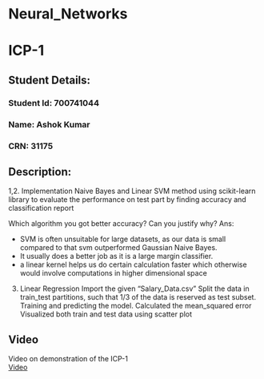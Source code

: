 # Neural_Networks

# ICP-1

## Student Details:
### Student Id: 700741044
### Name: Ashok Kumar
### CRN: 31175


##  Description:
1,2. Implementation Naive Bayes and Linear SVM method using scikit-learn library to evaluate the performance on test part by finding accuracy and classification report

Which algorithm you got better accuracy? Can you justify why?
Ans:
* SVM is often unsuitable for large datasets, as our data is small compared to that svm outperformed Gaussian Naive Bayes.
* It usually does a better job as it is a large margin classifier.
* a linear kernel helps us do certain calculation faster which otherwise would involve computations in higher dimensional space

3. Linear Regression 
  Import the given “Salary_Data.csv”
  Split the data in train_test partitions, such that 1/3 of the data is reserved as test subset.
  Training and predicting the model.
  Calculated the mean_squared error
  Visualized both train and test data using scatter plot

## Video
Video on demonstration of the ICP-1  
[Video](https://drive.google.com/file/d/1SHbKMtmmTzVyDdjygJBsPhsNO1WN7JHm/view?usp=sharing)
